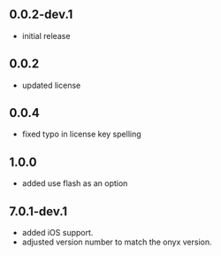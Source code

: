 ## 0.0.2-dev.1

* initial release

## 0.0.2

* updated license

## 0.0.4

* fixed typo in license key spelling

## 1.0.0

* added use flash as an option

## 7.0.1-dev.1

* added iOS support.
* adjusted version number to match the onyx version.